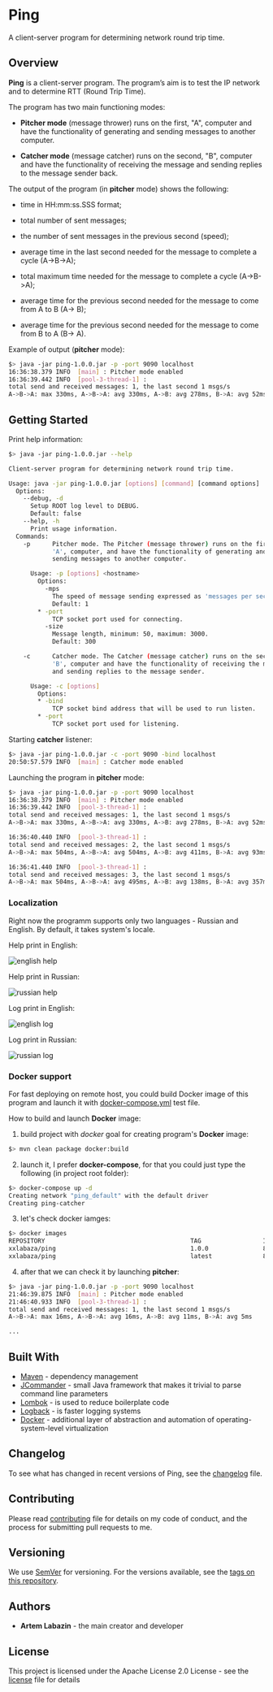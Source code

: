 
# Ping

A client-server program for determining network round trip time.

## Overview

**Ping** is a client-server program. The program’s aim is to test the IP network and to determine RTT (Round Trip Time).

The program has two main functioning modes:

* **Pitcher mode** (message thrower) runs on the first, "A", computer and have the functionality of generating and sending messages to another computer.

* **Catcher mode** (message catcher) runs on the second, "B", computer and have the functionality of receiving the message and sending replies to the message sender back.

The output of the program (in **pitcher** mode) shows the following:

* time in HH:mm:ss.SSS format;
* total number of sent messages;

* the number of sent messages in the previous second (speed);

* average time in the last second needed for the message to complete a cycle (A->B->A);

* total maximum time needed for the message to complete a cycle (A->B->A);

* average time for the previous second needed for the message to come from A to B (A-> B);

* average time for the previous second needed for the message to come from B to A (B-> A).

Example of output (**pitcher** mode):

```bash
$> java -jar ping-1.0.0.jar -p -port 9090 localhost
16:36:38.379 INFO  [main] : Pitcher mode enabled
16:36:39.442 INFO  [pool-3-thread-1] :
total send and received messages: 1, the last second 1 msgs/s
A->B->A: max 330ms, A->B->A: avg 330ms, A->B: avg 278ms, B->A: avg 52ms
```

## Getting Started

Print help information:

```bash
$> java -jar ping-1.0.0.jar --help

Client-server program for determining network round trip time.

Usage: java -jar ping-1.0.0.jar [options] [command] [command options]
  Options:
    --debug, -d
      Setup ROOT log level to DEBUG.
      Default: false
    --help, -h
      Print usage information.
  Commands:
    -p      Pitcher mode. The Pitcher (message thrower) runs on the first,
            'A', computer, and have the functionality of generating and
            sending messages to another computer.

      Usage: -p [options] <hostname>
        Options:
          -mps
            The speed of message sending expressed as 'messages per second'.
            Default: 1
        * -port
            TCP socket port used for connecting.
          -size
            Message length, minimum: 50, maximum: 3000.
            Default: 300

    -c      Catcher mode. The Catcher (message catcher) runs on the second,
            'B', computer and have the functionality of receiving the message
            and sending replies to the message sender.

      Usage: -c [options]
        Options:
        * -bind
            TCP socket bind address that will be used to run listen.
        * -port
            TCP socket port used for listening.

```

Starting **catcher** listener:

```bash
$> java -jar ping-1.0.0.jar -c -port 9090 -bind localhost
20:50:57.579 INFO  [main] : Catcher mode enabled
```

Launching the program in **pitcher** mode:

```bash
$> java -jar ping-1.0.0.jar -p -port 9090 localhost
16:36:38.379 INFO  [main] : Pitcher mode enabled
16:36:39.442 INFO  [pool-3-thread-1] :
total send and received messages: 1, the last second 1 msgs/s
A->B->A: max 330ms, A->B->A: avg 330ms, A->B: avg 278ms, B->A: avg 52ms

16:36:40.440 INFO  [pool-3-thread-1] :
total send and received messages: 2, the last second 1 msgs/s
A->B->A: max 504ms, A->B->A: avg 504ms, A->B: avg 411ms, B->A: avg 93ms

16:36:41.440 INFO  [pool-3-thread-1] :
total send and received messages: 3, the last second 1 msgs/s
A->B->A: max 504ms, A->B->A: avg 495ms, A->B: avg 138ms, B->A: avg 357ms

```

### Localization

Right now the programm supports only two languages - Russian and English. By default, it takes system's locale.

Help print in English:

![english help](https://github.com/xxlabaza/ping/blob/master/images/help_english.png?raw=true)

Help print in Russian:

![russian help](https://github.com/xxlabaza/ping/blob/master/images/help_russian.png?raw=true)

Log print in English:

![english log](https://github.com/xxlabaza/ping/blob/master/images/log_english.png?raw=true)

Log print in Russian:

![russian log](https://github.com/xxlabaza/ping/blob/master/images/log_russian.png?raw=true)

### Docker support

For fast deploying on remote host, you could build Docker image of this program and launch it with [docker-compose.yml](./docker-compose.yml) test file.

How to build and launch **Docker** image:

1. build project with *docker* goal for creating program's **Docker** image:
```bash
$> mvn clean package docker:build
```

2. launch it, I prefer **docker-compose**, for that you could just type the following (in project root folder):
```bash
$> docker-compose up -d
Creating network "ping_default" with the default driver
Creating ping-catcher
```

3. let's check docker iamges:
```bash
$> docker images
REPOSITORY                                        TAG                 IMAGE ID            CREATED             SIZE
xxlabaza/ping                                     1.0.0               85b405f9af66        31 minutes ago      170 MB
xxlabaza/ping                                     latest              85b405f9af66        31 minutes ago      170 MB
```

4. after that we can check it by launching **pitcher**:
```bash
$> java -jar ping-1.0.0.jar -p -port 9090 localhost
21:46:39.875 INFO  [main] : Pitcher mode enabled
21:46:40.933 INFO  [pool-3-thread-1] :
total send and received messages: 1, the last second 1 msgs/s
A->B->A: max 16ms, A->B->A: avg 16ms, A->B: avg 11ms, B->A: avg 5ms

...
```

## Built With

* [Maven](https://maven.apache.org/) - dependency management
* [JCommander](http://jcommander.org) - small Java framework that makes it trivial to parse command line parameters
* [Lombok](https://projectlombok.org) - is used to reduce boilerplate code
* [Logback](https://logback.qos.ch) - is faster logging systems
* [Docker](https://www.docker.com) - additional layer of abstraction and automation of operating-system-level virtualization

## Changelog

To see what has changed in recent versions of Ping, see the [changelog](./CHANGELOG.md) file.

## Contributing

Please read [contributing](./CONTRIBUTING.md) file for details on my code of conduct, and the process for submitting pull requests to me.

## Versioning

We use [SemVer](http://semver.org/) for versioning. For the versions available, see the [tags on this repository](https://github.com/xxlabaza/ping/tags).

## Authors

* **Artem Labazin** - the main creator and developer

## License

This project is licensed under the Apache License 2.0 License - see the [license](./LICENSE) file for details
